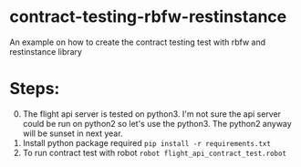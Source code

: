# contract-testing-rbfw-restinstance
An example on how to create the contract testing test with rbfw and restinstance library

# Steps:
0. The flight api server is tested on python3. I'm not sure the api server could be run on python2 so let's use the python3. The python2 anyway will be sunset in next year.
1. Install python package required
        ```pip install -r requirements.txt```
2. To run contract test with robot
        ```robot flight_api_contract_test.robot```
